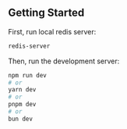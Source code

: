 ## Getting Started

First, run local redis server:

```bash
redis-server
```
Then, run the development server:

```bash
npm run dev
# or
yarn dev
# or
pnpm dev
# or
bun dev
```

